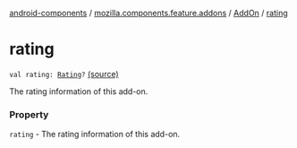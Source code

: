 [android-components](../../index.md) / [mozilla.components.feature.addons](../index.md) / [AddOn](index.md) / [rating](./rating.md)

# rating

`val rating: `[`Rating`](-rating/index.md)`?` [(source)](https://github.com/mozilla-mobile/android-components/blob/master/components/feature/addons/src/main/java/mozilla/components/feature/addons/AddOn.kt#L50)

The rating information of this add-on.

### Property

`rating` - The rating information of this add-on.